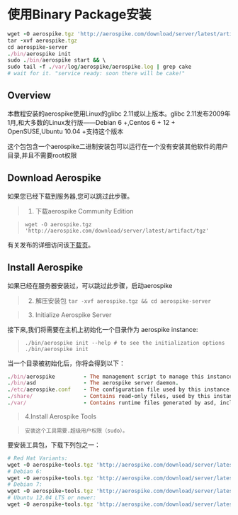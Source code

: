 # 使用Binary Package安装


```ruby
wget -O aerospike.tgz 'http://aerospike.com/download/server/latest/artifact/tgz'
tar -xvf aerospike.tgz
cd aerospike-server
./bin/aerospike init
sudo ./bin/aerospike start && \
sudo tail -f ./var/log/aerospike/aerospike.log | grep cake
# wait for it. "service ready: soon there will be cake!"
```

## Overview

本教程安装的aerospike使用Linux的glibc 2.11或以上版本。glibc 2.11发布2009年1月,和大多数的Linux发行版——Debian 6 +,Centos 6 + 12 + OpenSUSE,Ubuntu 10.04 +支持这个版本

这个包包含一个aerospike二进制安装包可以运行在一个没有安装其他软件的用户目录,并且不需要root权限

## Download Aerospike

如果您已经下载到服务器,您可以跳过此步骤。

>1. 下载aerospike  Community Edition

>```wget -O aerospike.tgz 'http://aerospike.com/download/server/latest/artifact/tgz'```


有关发布的详细访问该[下载页](http://www.aerospike.com/download)。


## Install Aerospike
如果已经在服务器安装过，可以跳过此步骤，启动aerospike


>2. 解压安装包
>```tar -xvf aerospike.tgz && cd aerospike-server```

>3. Initialize Aerospike Server

接下来,我们将需要在主机上初始化一个目录作为 aerospike instance:
>```./bin/aerospike init --help # to see the initialization options```
>```./bin/aerospike init```


当一个目录被初始化后，你将会得到以下：
```ruby
./bin/aerospike         - The management script to manage this instance.
./bin/asd               - The aerospike server daemon.
./etc/aerospike.conf    - The configuration file used by this instance.
./share/                - Contains read-only files, used by this instance.
./var/                  - Contains runtime files generated by asd, including logs and data files.
```
>4.Install Aerospike Tools

>```安装这个工具需要.超级用户权限（sudo）。```

要安装工具包，下载下列包之一：

```ruby
# Red Hat Variants:
wget -O aerospike-tools.tgz 'http://aerospike.com/download/server/latest/artifact/el6'
# Debian 6:
wget -O aerospike-tools.tgz 'http://aerospike.com/download/server/latest/artifact/debian6'
# Debian 7:
wget -O aerospike-tools.tgz 'http://aerospike.com/download/server/latest/artifact/debian7'
# Ubuntu 12.04 LTS or newer:
wget -O aerospike-tools.tgz 'http://aerospike.com/download/server/latest/artifact/ubuntu12'
```